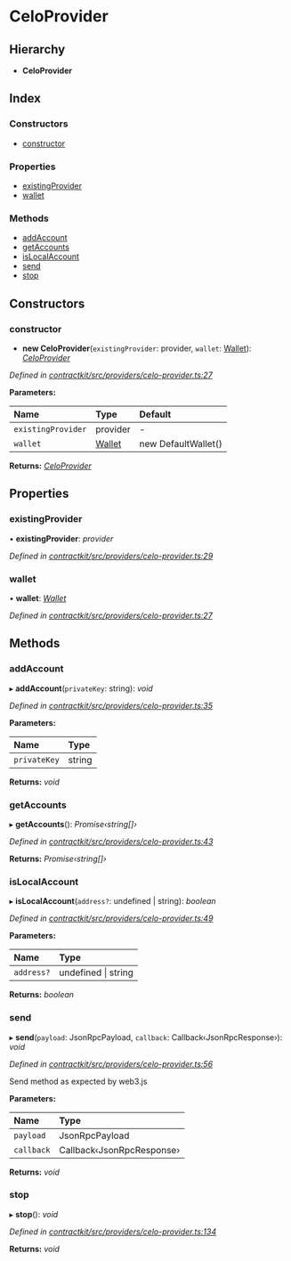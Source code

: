 # CeloProvider

## Hierarchy

* **CeloProvider**

## Index

### Constructors

* [constructor](../classes/_providers_celo_provider_.celoprovider.md#constructor)

### Properties

* [existingProvider](../classes/_providers_celo_provider_.celoprovider.md#existingprovider)
* [wallet](../classes/_providers_celo_provider_.celoprovider.md#wallet)

### Methods

* [addAccount](../classes/_providers_celo_provider_.celoprovider.md#addaccount)
* [getAccounts](../classes/_providers_celo_provider_.celoprovider.md#getaccounts)
* [isLocalAccount](../classes/_providers_celo_provider_.celoprovider.md#islocalaccount)
* [send](../classes/_providers_celo_provider_.celoprovider.md#send)
* [stop](../classes/_providers_celo_provider_.celoprovider.md#stop)

## Constructors

### constructor

+ **new CeloProvider**\(`existingProvider`: provider, `wallet`: [Wallet](../interfaces/_wallets_wallet_.wallet.md)\): [_CeloProvider_](../classes/_providers_celo_provider_.celoprovider.md)

_Defined in_ [_contractkit/src/providers/celo-provider.ts:27_](https://github.com/celo-org/celo-monorepo/blob/master/packages/contractkit/src/providers/celo-provider.ts#L27)

**Parameters:**

| Name | Type | Default |
| :--- | :--- | :--- |
| `existingProvider` | provider | - |
| `wallet` | [Wallet](../interfaces/_wallets_wallet_.wallet.md) | new DefaultWallet\(\) |

**Returns:** [_CeloProvider_](../classes/_providers_celo_provider_.celoprovider.md)

## Properties

### existingProvider

• **existingProvider**: _provider_

_Defined in_ [_contractkit/src/providers/celo-provider.ts:29_](https://github.com/celo-org/celo-monorepo/blob/master/packages/contractkit/src/providers/celo-provider.ts#L29)

### wallet

• **wallet**: [_Wallet_](../interfaces/_wallets_wallet_.wallet.md)

_Defined in_ [_contractkit/src/providers/celo-provider.ts:27_](https://github.com/celo-org/celo-monorepo/blob/master/packages/contractkit/src/providers/celo-provider.ts#L27)

## Methods

### addAccount

▸ **addAccount**\(`privateKey`: string\): _void_

_Defined in_ [_contractkit/src/providers/celo-provider.ts:35_](https://github.com/celo-org/celo-monorepo/blob/master/packages/contractkit/src/providers/celo-provider.ts#L35)

**Parameters:**

| Name | Type |
| :--- | :--- |
| `privateKey` | string |

**Returns:** _void_

### getAccounts

▸ **getAccounts**\(\): _Promise‹string\[\]›_

_Defined in_ [_contractkit/src/providers/celo-provider.ts:43_](https://github.com/celo-org/celo-monorepo/blob/master/packages/contractkit/src/providers/celo-provider.ts#L43)

**Returns:** _Promise‹string\[\]›_

### isLocalAccount

▸ **isLocalAccount**\(`address?`: undefined \| string\): _boolean_

_Defined in_ [_contractkit/src/providers/celo-provider.ts:49_](https://github.com/celo-org/celo-monorepo/blob/master/packages/contractkit/src/providers/celo-provider.ts#L49)

**Parameters:**

| Name | Type |
| :--- | :--- |
| `address?` | undefined \| string |

**Returns:** _boolean_

### send

▸ **send**\(`payload`: JsonRpcPayload, `callback`: Callback‹JsonRpcResponse›\): _void_

_Defined in_ [_contractkit/src/providers/celo-provider.ts:56_](https://github.com/celo-org/celo-monorepo/blob/master/packages/contractkit/src/providers/celo-provider.ts#L56)

Send method as expected by web3.js

**Parameters:**

| Name | Type |
| :--- | :--- |
| `payload` | JsonRpcPayload |
| `callback` | Callback‹JsonRpcResponse› |

**Returns:** _void_

### stop

▸ **stop**\(\): _void_

_Defined in_ [_contractkit/src/providers/celo-provider.ts:134_](https://github.com/celo-org/celo-monorepo/blob/master/packages/contractkit/src/providers/celo-provider.ts#L134)

**Returns:** _void_

